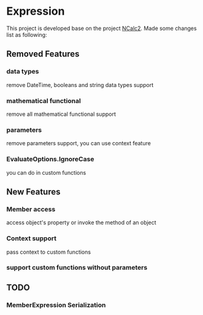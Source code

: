 # Expression

This project is developed base on the project [NCalc2](https://github.com/pitermarx/NCalc2). Made some changes list as following:

## Removed Features

### data types
remove  DateTime, booleans and string data types support

###  mathematical functional

remove all mathematical functional support

### parameters

remove parameters support, you can use context feature

### EvaluateOptions.IgnoreCase

you can do in custom functions

## New Features

### Member access

access object's property or invoke the method of an object

### Context support

pass context to custom functions

### support custom functions without parameters

## TODO

### MemberExpression Serialization



